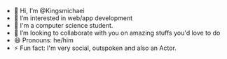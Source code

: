 - 👋 Hi, I’m @Kingsmichaei
- 👀 I’m interested in web/app development
- 🌱 I'm a computer science student.
- 💞️ I’m looking to collaborate with you on amazing stuffs you'd love to do
- 😄 Pronouns: he/him
- ⚡ Fun fact: I'm very social, outspoken and also an Actor.

<!---
Kingsmichaei/Kingsmichaei is a ✨ special ✨ repository because its `README.md` (this file) appears on your GitHub profile.
You can click the Preview link to take a look at your changes.
--->
